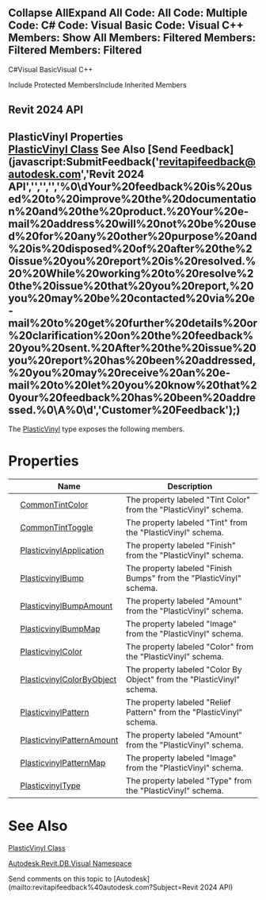 ﻿

Collapse AllExpand All Code: All Code: Multiple Code: C# Code: Visual Basic Code: Visual C++  Members: Show All Members: Filtered Members: Filtered Members: Filtered   
---  
  
C#Visual BasicVisual C++

Include Protected MembersInclude Inherited Members

Revit 2024 API  
---  
PlasticVinyl Properties  
[PlasticVinyl Class](f2f81383-0340-7868-72f1-a7bb4a4a2eaa.md) See Also [Send Feedback](javascript:SubmitFeedback\('revitapifeedback@autodesk.com','Revit 2024 API','','','','%0\\dYour%20feedback%20is%20used%20to%20improve%20the%20documentation%20and%20the%20product.%20Your%20e-mail%20address%20will%20not%20be%20used%20for%20any%20other%20purpose%20and%20is%20disposed%20of%20after%20the%20issue%20you%20report%20is%20resolved.%20%20While%20working%20to%20resolve%20the%20issue%20that%20you%20report,%20you%20may%20be%20contacted%20via%20e-mail%20to%20get%20further%20details%20or%20clarification%20on%20the%20feedback%20you%20sent.%20After%20the%20issue%20you%20report%20has%20been%20addressed,%20you%20may%20receive%20an%20e-mail%20to%20let%20you%20know%20that%20your%20feedback%20has%20been%20addressed.%0\\A%0\\d','Customer%20Feedback'\);)  
---  
  
The [PlasticVinyl](f2f81383-0340-7868-72f1-a7bb4a4a2eaa.md) type exposes the following members.

# Properties

|  | Name | Description |
| --- | --- | --- |
|  | [CommonTintColor](aa2aa0ca-fbb3-bc67-c201-f0209ccc313f.md) | The property labeled "Tint Color" from the "PlasticVinyl" schema. |
|  | [CommonTintToggle](36699eca-fc5c-6ebb-6bd6-5d75d389a0c2.md) | The property labeled "Tint" from the "PlasticVinyl" schema. |
|  | [PlasticvinylApplication](b1285129-9702-af4b-e56e-f80fa534d39d.md) | The property labeled "Finish" from the "PlasticVinyl" schema. |
|  | [PlasticvinylBump](b909d438-9e23-3a5e-2edb-6c44154e6c85.md) | The property labeled "Finish Bumps" from the "PlasticVinyl" schema. |
|  | [PlasticvinylBumpAmount](bb60bb2b-6f47-5ba7-9116-10e37a271e28.md) | The property labeled "Amount" from the "PlasticVinyl" schema. |
|  | [PlasticvinylBumpMap](2ffc0a97-bafa-9890-5c93-41ad61bd4fbf.md) | The property labeled "Image" from the "PlasticVinyl" schema. |
|  | [PlasticvinylColor](65792428-4fa6-102e-96b9-c3ddc5b37c44.md) | The property labeled "Color" from the "PlasticVinyl" schema. |
|  | [PlasticvinylColorByObject](b1fdd314-2f1b-d249-36f4-032acb4cced6.md) | The property labeled "Color By Object" from the "PlasticVinyl" schema. |
|  | [PlasticvinylPattern](76f3c8fd-ae2f-99c8-217d-56e188a92e66.md) | The property labeled "Relief Pattern" from the "PlasticVinyl" schema. |
|  | [PlasticvinylPatternAmount](4f39ffd7-c410-5a34-bcf7-d9d967be11c6.md) | The property labeled "Amount" from the "PlasticVinyl" schema. |
|  | [PlasticvinylPatternMap](354f564a-14f4-dc08-e9aa-c3c9301c1921.md) | The property labeled "Image" from the "PlasticVinyl" schema. |
|  | [PlasticvinylType](f9aa0eb4-2760-c357-6260-716d7c93d555.md) | The property labeled "Type" from the "PlasticVinyl" schema. |
  
# See Also

[PlasticVinyl Class](f2f81383-0340-7868-72f1-a7bb4a4a2eaa.md)

[Autodesk.Revit.DB.Visual Namespace](f5a10581-6ac2-be19-0e32-f87d05bc8b83.md)

Send comments on this topic to [Autodesk](mailto:revitapifeedback%40autodesk.com?Subject=Revit 2024 API)